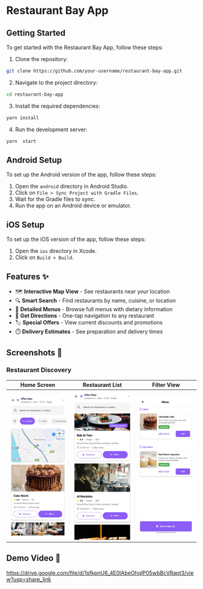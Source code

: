 # Restaurant Bay App

## Getting Started

To get started with the Restaurant Bay App, follow these steps:

1. Clone the repository:

```bash
git clone https://github.com/your-username/restaurant-bay-app.git
```

2. Navigate to the project directory:

```bash
cd restaurant-bay-app
```

3. Install the required dependencies:

```bash
yarn install
```

4. Run the development server:

```bash
yarn  start
```

## Android Setup

To set up the Android version of the app, follow these steps:

1. Open the `android` directory in Android Studio.
2. Click on `File > Sync Project with Gradle Files`.
3. Wait for the Gradle files to sync.
4. Run the app on an Android device or emulator.

## iOS Setup

To set up the iOS version of the app, follow these steps:

1. Open the `ios` directory in Xcode.
2. Click on `Build > Build`.

## Features ✨

- 🗺️ **Interactive Map View** - See restaurants near your location
- 🔍 **Smart Search** - Find restaurants by name, cuisine, or location
- 📜 **Detailed Menus** - Browse full menus with dietary information
- 📍 **Get Directions** - One-tap navigation to any restaurant
- 🏷️ **Special Offers** - View current discounts and promotions
- ⏱️ **Delivery Estimates** - See preparation and delivery times

## Screenshots 📸

### Restaurant Discovery

| Home Screen                                            | Restaurant List                                        | Filter View                                            |
| ------------------------------------------------------ | ------------------------------------------------------ | ------------------------------------------------------ |
| <img src="src/screenshots/1000013713.jpg" width="200"> | <img src="src/screenshots/1000013718.jpg" width="200"> | <img src="src/screenshots/1000013719.jpg" width="200"> |

## Demo Video 🎥

https://drive.google.com/file/d/1sfkpnU6_4E0lAbeOhqlP05wbBcVRapt3/view?usp=share_link
